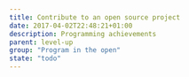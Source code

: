 ```yaml
---
title: Contribute to an open source project
date: 2017-04-02T22:48:21+01:00
description: Programming achievements
parent: level-up
group: "Program in the open"
state: "todo"
---
```

